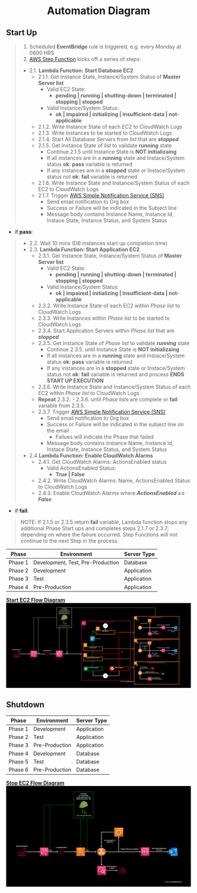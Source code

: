 # <p align="center">**Automation Diagram**</p>

## **Start Up**

> 1. Scheduled **EventBridge** rule is triggered, e.g. every Monday at 0600 HRS
> 2. [AWS Step Function](https://docs.aws.amazon.com/step-functions/latest/dg/welcome.html) kicks off a series of steps: 
>  - 2.1. **Lambda Function: Start Database EC2**
>    - 2.1.1. Get Instance State, Instance/System Status of **Master Server list**
>       - Valid EC2 State:
>          - **pending | running | shutting-down | terminated | stopping | stopped**
>       - Valid Instance/System Status:
>          - **ok | impaired | initializing | insufficient-data | not-applicable**
>    - 2.1.2. Write Instance State of each EC2 to CloudWatch Logs
>    - 2.1.3. Write Instances to be started to CloudWatch Logs
>    - 2.1.4. Start All Database Servers from *list* that are ***stopped***
>    - 2.1.5. Get Instance State of *list* to validate ***running*** state
>        - Continue 2.1.5 until Instance State is **NOT initializaing**
>        - If all instances are in a **running** state  and  Instace/System status **ok**: **pass** variable is returned
>        - If any instances are in a **stopped** state or Instace/System status not **ok**: **fail** variable is returned
>    - 2.1.6. Write Instance State and Instance/System Status of each EC2 to CloudWatch Logs
>    - 2.1.7. Trigger [AWS Simple Notification Service (SNS)](https://docs.aws.amazon.com/sns/latest/dg/welcome.html)
>        - Send email notification to Org box
>        - Success or Failure will be indicated in the Subject line
>        - Message body contains Instance Name, Instance Id, Instace State, Instance Status, and System Status
- if **pass**: 
> - 2.2. Wait 10 mins (DB instances start up completion time)
> - 2.3. **Lambda Function: Start Application EC2**
>    - 2.3.1. Get Instance State, Instance/System Status of **Master Server list**
>       - Valid EC2 State:
>          - **pending | running | shutting-down | terminated | stopping | stopped**
>       - Valid Instance/System Status:
>          - **ok | impaired | initializing | insufficient-data | not-applicable**
>    - 2.3.2. Write Instance State of each EC2 within *Phase list* to CloudWatch Logs
>    - 2.3.3. Write Instances within *Phase list* to be started to CloudWatch Logs
>    - 2.3.4. Start Application Servers within *Phase list* that are ***stopped***
>    - 2.3.5. Get Instance State of *Phase list* to validate ***running*** state
>         - Continue 2.3.5. until Instance State is **NOT initializaing**
>         - If all instances are in a **running** state  and  Instace/System status **ok**: **pass** variable is returned
>         - If any instances are in a **stopped** state or Instace/System status not **ok**: **fail** variable is returned and process **ENDS START UP EXECUTION**
>     - 2.3.6. Write Instance State and Instance/System Status of each EC2 within *Phase list* to CloudWatch Logs
>     -  **Repeat** 2.3.2. - 2.3.6. until *Phase lists* are complete or **fail** variable from 2.3.5.
>     - 2.3.7. Trigger [AWS Simple Notification Service (SNS)](https://docs.aws.amazon.com/sns/latest/dg/welcome.html)
>         - Send email notification to Org box
>         - Success or Failure will be indicated in the subject line on the email
>             - Failues will indicate the Phase that failed
>         - Message body contains Instance Name, Instance Id, Instace State, Instance Status, and System Status
> - 2.4 **Lambda Function: Enable CloudWatch Alarms**
>    - 2.4.1. Get CloudWatch Alarms: ActionsEnabled status
>       - Valid ActionsEnabled Status:
>         - **True | False**
>    - 2.4.2. Write CloudWatch Alarms: Name, ActionsEnabled Status to CloudWatch Logs
>    - 2.4.3. Enable CloudWatch Alarms where ***ActionsEnabled == False***
- if **fail**:
> NOTE: If 2.1.5 or 2.3.5 return **fail** variable, Lambda function stops any additional Phase Start ups and completes steps 2.1.7 or 2.3.7; depending on where the failure occurred. Step Functions will not continue to the next Step in the process.

| Phase | Environment | Server Type |
|-------|-------------|-------------|
| Phase 1 | Development, Test, Pre-Production | Database |
| Phase 2 | Development | Application |
| Phase 3 | Test | Application |
| Phase 4 | Pre-Production | Application |

[**Start EC2 Flow Diagram**](/source/images/lambda_startup_diagram.PNG)
<img src="/source/images/lambda_startup_diagram.PNG">

## **Shutdown**
| Phase | Environment | Server Type|
|-------|-------------|------------|
| Phase 1 | Development | Application |
| Phase 2 | Test | Application |
| Phase 3 | Pre-Production | Application |
| Phase 4 | Development | Database |
| Phase 5 | Test | Database |
| Phase 6 | Pre-Production | Database |

[**Stop EC2 Flow Diagram**](/source/images/lambda_startup_diagram.PNG)
<img src="/source/images/lambda_shutdown_diagram.png">
